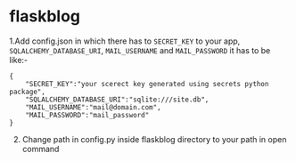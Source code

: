 # flaskblog


1.Add config.json in which there has to `SECRET_KEY` to your app, `SQLALCHEMY_DATABASE_URI`, `MAIL_USERNAME` and `MAIL_PASSWORD`
it has to be like:-

```
{	
	"SECRET_KEY":"your scerect key generated using secrets python package",
	"SQLALCHEMY_DATABASE_URI":"sqlite:///site.db",
	"MAIL_USERNAME":"mail@domain.com", 
	"MAIL_PASSWORD":"mail_password"
}
```

2. Change path in config.py inside flaskblog directory to your path in open command

